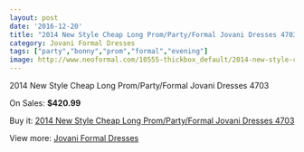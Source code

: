 ```yaml
---
layout: post
date: '2016-12-20'
title: "2014 New Style Cheap Long Prom/Party/Formal Jovani Dresses 4703"
category: Jovani Formal Dresses
tags: ["party","bonny","prom","formal","evening"]
image: http://www.neoformal.com/10555-thickbox_default/2014-new-style-cheap-long-prom-party-formal-jovani-dresses-4703.jpg
---
```

2014 New Style Cheap Long Prom/Party/Formal Jovani Dresses 4703

On Sales: **$420.99**
<a href="https://www.neoformal.com/en/jovani-formal-dresses-2014/3691-2014-new-style-cheap-long-prom-party-formal-jovani-dresses-4703.html"><amp-img layout="responsive" width="600" height="600" src="//www.neoformal.com/10555-thickbox_default/2014-new-style-cheap-long-prom-party-formal-jovani-dresses-4703.jpg" alt="2014 New Style Cheap Long Prom/Party/Formal Jovani Dresses 4703 0" /></a>
<a href="https://www.neoformal.com/en/jovani-formal-dresses-2014/3691-2014-new-style-cheap-long-prom-party-formal-jovani-dresses-4703.html"><amp-img layout="responsive" width="600" height="600" src="//www.neoformal.com/10556-thickbox_default/2014-new-style-cheap-long-prom-party-formal-jovani-dresses-4703.jpg" alt="2014 New Style Cheap Long Prom/Party/Formal Jovani Dresses 4703 1" /></a>

Buy it: [2014 New Style Cheap Long Prom/Party/Formal Jovani Dresses 4703](https://www.neoformal.com/en/jovani-formal-dresses-2014/3691-2014-new-style-cheap-long-prom-party-formal-jovani-dresses-4703.html "2014 New Style Cheap Long Prom/Party/Formal Jovani Dresses 4703")

View more: [Jovani Formal Dresses](https://www.neoformal.com/en/49-jovani-formal-dresses-2014 "Jovani Formal Dresses")